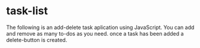 # task-list
The following is an add-delete task aplication using JavaScript. You can add and remove as many to-dos as you need. 
once a task has been added a delete-button is created.
